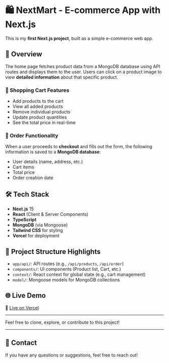 # 🛍️ NextMart - E-commerce App with Next.js

This is my **first Next.js project**, built as a simple e-commerce web app.

## 🚀 Overview

The home page fetches product data from a MongoDB database using API routes and displays them to the user. Users can click on a product image to view **detailed information** about that specific product.

### 🛒 Shopping Cart Features

- Add products to the cart
- View all added products
- Remove individual products
- Update product quantities
- See the total price in real-time

### 🧾 Order Functionality

When a user proceeds to **checkout** and fills out the form, the following information is saved to a **MongoDB database**:

- User details (name, address, etc.)
- Cart items
- Total price
- Order creation date

## 🛠️ Tech Stack

- **Next.js** 15
- **React** (Client & Server Components)
- **TypeScript**
- **MongoDB** (via Mongoose)
- **Tailwind CSS** for styling
- **Vercel** for deployment

## 📁 Project Structure Highlights

- `app/api/`: API routes (e.g., `/api/products`, `/api/order`)
- `components/`: UI components (Product list, Cart, etc.)
- `context/`: React context for global state (e.g., cart management)
- `model/`: Mongoose models for MongoDB collections

## 🌐 Live Demo

🔗 [Live on Vercel](https://next-mart-shop.vercel.app)

---

Feel free to clone, explore, or contribute to this project!

---

## 📩 Contact

If you have any questions or suggestions, feel free to reach out!

